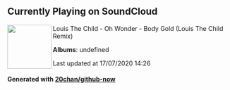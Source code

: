 ## Currently Playing on SoundCloud

[<img align="left" width="100" src="https://i1.sndcdn.com/artworks-000096711568-870lt1-t120x120.jpg">](https://soundcloud.com/louisthechild/bodygold)

Louis The Child - Oh Wonder - Body Gold (Louis The Child Remix)

**Albums**: undefined

Last updated at 17/07/2020 14:26

#### Generated with [20chan/github-now](https://github.com/20chan/github-now)


<!--
**20chan/20chan** is a ✨ _special_ ✨ repository because its `README.md` (this file) appears on your GitHub profile.

Here are some ideas to get you started:

- 🔭 I’m currently working on ...
- 🌱 I’m currently learning ...
- 👯 I’m looking to collaborate on ...
- 🤔 I’m looking for help with ...
- 💬 Ask me about ...
- 📫 How to reach me: ...
- 😄 Pronouns: ...
- ⚡ Fun fact: ...
-->
